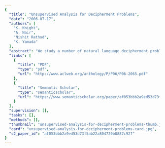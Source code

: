```yaml
---
{
  "title": "Unsupervised Analysis for Decipherment Problems",
  "date": "2006-07-17",
  "authors": [
    "K. Knight",
    "A. Nair",
    "Nishit Rathod",
    "K. Yamada"
  ],
  "abstract": "We study a number of natural language decipherment problems using unsupervised learning. These include letter substitution ciphers, character code conversion, phonetic decipherment, and word-based ciphers with relevance to machine translation. Straightforward unsupervised learning techniques most often fail on the first try, so we describe techniques for understanding errors and significantly increasing performance.",
  "links": [
    {
      "title": "PDF",
      "type": "pdf",
      "url": "http://www.aclweb.org/anthology/P/P06/P06-2065.pdf"
    },
    {
      "title": "Semantic Scholar",
      "type": "semanticscholar",
      "url": "https://www.semanticscholar.org/paper/af053bbb2a9ed53d73f5ab22a804720b0887c927"
    }
  ],
  "supervision": [],
  "tasks": [],
  "methods": [],
  "thumbnail": "unsupervised-analysis-for-decipherment-problems-thumb.jpg",
  "card": "unsupervised-analysis-for-decipherment-problems-card.jpg",
  "s2_paper_id": "af053bbb2a9ed53d73f5ab22a804720b0887c927"
}
---
```


